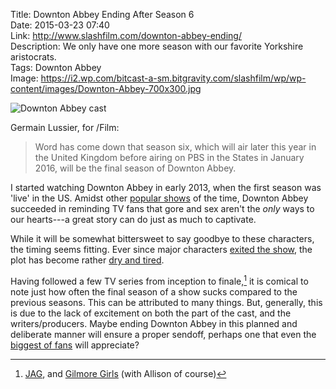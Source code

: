 Title: Downton Abbey Ending After Season 6  
Date: 2015-03-23 07:40  
Link: http://www.slashfilm.com/downton-abbey-ending/  
Description: We only have one more season with our favorite Yorkshire aristocrats.  
Tags: Downton Abbey  
Image: https://i2.wp.com/bitcast-a-sm.bitgravity.com/slashfilm/wp/wp-content/images/Downton-Abbey-700x300.jpg  

![Downton Abbey cast][1]

Germain Lussier, for /Film:

> Word has come down that season six, which will air later this year in the United Kingdom before airing on PBS in the States in January 2016, will be the final season of Downton Abbey.

I started watching Downton Abbey in early 2013, when the first season was 'live' in the US. Amidst other [popular shows][2] of the time, Downton Abbey succeeded in reminding TV fans that gore and sex aren't the *only* ways to our hearts---a great story can do just as much to captivate. 

While it will be somewhat bittersweet to say goodbye to these characters, the timing seems fitting. Ever since major characters [exited the show][3], the plot has become rather [dry and tired][4].

Having followed a few TV series from inception to finale,[^1] it is comical to note just how often the final season of a show sucks compared to the previous seasons. This can be attributed to many things. But, generally, this is due to the lack of excitement on both the part of the cast, and the writers/producers. Maybe ending Downton Abbey in this planned and deliberate manner will ensure a proper sendoff, perhaps one that even the [biggest of fans][5] will appreciate?

[^1]: [JAG][a], and [Gilmore Girls][b] (with Allison of course)

[a]: https://en.wikipedia.org/wiki/JAG_%28TV_series%29 "Wikipedia: JAG"
[b]: https://en.wikipedia.org/wiki/Gilmore_Girls "Wikipedia: Gilmore Girls"

[1]: https://i2.wp.com/bitcast-a-sm.bitgravity.com/slashfilm/wp/wp-content/images/Downton-Abbey-700x300.jpg "Downton Abbey cast"
[2]: https://en.wikipedia.org/wiki/Game_of_Thrones_(season_3) "Wikipedia: Gilmore Girls, Season 3"
[3]: http://www.telegraph.co.uk/culture/tvandradio/downton-abbey/9765334/Dan-Stevens-Why-I-left-Downton-Abbey.html "Downton Abbey's Dan Stevens on why he left the show"
[4]: http://www.celebuzz.com/2014-01-09/dan-stevens-apologizes-to-downton-downton-abbey-fans-for-leaving-show/ "Dan Stevens apologizes to fans for leaving"
[5]: http://www.nowmagazine.co.uk/celebrity-news/551530/george-clooney-i-love-downton-abbey "George Clooney to be in Downton Abbey"